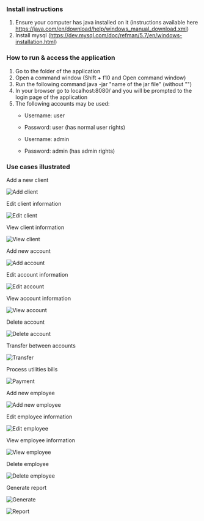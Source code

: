 
### Install instructions
1. Ensure your computer has java installed on it (instructions available here https://java.com/en/download/help/windows_manual_download.xml)
2. Install mysql (https://dev.mysql.com/doc/refman/5.7/en/windows-installation.html)


### How to run & access the application
1. Go to the folder of the application
2. Open a command window (Shift + f10 and Open command window)
3. Run the following command java -jar "name of the jar file" (without "")
4. In your browser go to localhost:8080/ and you will be prompted to the login page of the application
5. The following accounts may be used:
    * Username: user
    * Password: user (has normal user rights)
  
    * Username: admin
    * Password: admin (has admin rights)


### Use cases illustrated
Add a new client


![Add client](https://github.com/vladpuscas0595/Spring-Boot-Bank-Management-Application/blob/master/images/addClient.PNG)


Edit client information


![Edit client](https://github.com/vladpuscas0595/Spring-Boot-Bank-Management-Application/blob/master/images/editClient.PNG)


View client information


![View client](https://github.com/vladpuscas0595/Spring-Boot-Bank-Management-Application/blob/master/images/viewClient.PNG)


Add new account


![Add account](https://github.com/vladpuscas0595/Spring-Boot-Bank-Management-Application/blob/master/images/addAccount.PNG)


Edit account information


![Edit account](https://github.com/vladpuscas0595/Spring-Boot-Bank-Management-Application/blob/master/images/editAccount.PNG)


View account information


![View account](https://github.com/vladpuscas0595/Spring-Boot-Bank-Management-Application/blob/master/images/viewAccount.PNG)


Delete account


![Delete account](https://github.com/vladpuscas0595/Spring-Boot-Bank-Management-Application/blob/master/images/deleteAccount.PNG)


Transfer between accounts


![Transfer](https://github.com/vladpuscas0595/Spring-Boot-Bank-Management-Application/blob/master/images/transfer.PNG)


Process utilities bills


![Payment](https://github.com/vladpuscas0595/Spring-Boot-Bank-Management-Application/blob/master/images/payment.PNG)


Add new employee


![Add new employee](https://github.com/vladpuscas0595/Spring-Boot-Bank-Management-Application/blob/master/images/addEmployee.PNG)


Edit employee information


![Edit employee](https://github.com/vladpuscas0595/Spring-Boot-Bank-Management-Application/blob/master/images/editEmployee.PNG)


View employee information


![View employee](https://github.com/vladpuscas0595/Spring-Boot-Bank-Management-Application/blob/master/images/viewEmployee.PNG)


Delete employee


![Delete employee](https://github.com/vladpuscas0595/Spring-Boot-Bank-Management-Application/blob/master/images/deleteEmployee.PNG)


Generate report


![Generate](https://github.com/vladpuscas0595/Spring-Boot-Bank-Management-Application/blob/master/images/genReport.PNG)


![Report](https://github.com/vladpuscas0595/Spring-Boot-Bank-Management-Application/blob/master/images/report.PNG)
